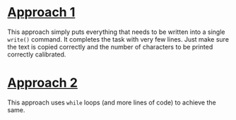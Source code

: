 
# [Approach 1](ft_print_alphabet_v1)
This approach simply puts everything that needs to be written into a single `write()` command. It completes the task with very few lines. Just make sure the text is copied correctly and the number of characters to be printed correctly calibrated. 

# [Approach 2](ft_print_alphabet_v2)
This approach uses `while` loops (and more lines of code) to achieve the same.
